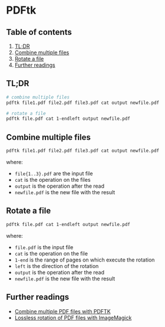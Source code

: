 # PDFtk

## Table of contents <!-- omit in toc -->

1. [TL;DR](#tldr)
1. [Combine multiple files](#combine-multiple-files)
1. [Rotate a file](#rotate-a-file)
1. [Further readings](#further-readings)

## TL;DR

```sh
# combine multiple files
pdftk file1.pdf file2.pdf file3.pdf cat output newfile.pdf

# rotate a file
pdftk file.pdf cat 1-endleft output newfile.pdf
```

## Combine multiple files

```sh
pdftk file1.pdf file2.pdf file3.pdf cat output newfile.pdf
```

where:

- `file{1..3}.pdf` are the input file
- `cat` is the operation on the files
- `output` is the operation after the read
- `newfile.pdf` is the new file with the result

## Rotate a file

```sh
pdftk file.pdf cat 1-endleft output newfile.pdf
```

where:

- `file.pdf` is the input file
- `cat` is the operation on the file
- `1-end` is the range of pages on which execute the rotation
- `left` is the direction of the rotation
- `output` is the operation after the read
- `newfile.pdf` is the new file with the result

## Further readings

- [Combine multiple PDF files with PDFTK]
- [Lossless rotation of PDF files with ImageMagick]

<!--
  References
  -->

<!-- Others -->
[combine multiple pdf files with pdftk]: https://www.maketecheasier.com/combine-multiple-pdf-files-with-pdftk/
[lossless rotation of pdf files with imagemagick]: https://stackoverflow.com/questions/38281526/lossless-rotation-of-pdf-files-with-imagemagick/51859078#51859078
